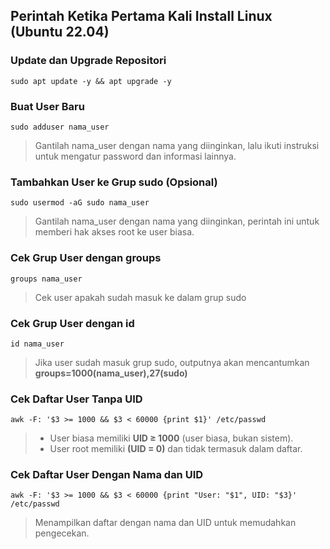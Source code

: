 ## Perintah Ketika Pertama Kali Install Linux (Ubuntu 22.04) 

### Update dan Upgrade Repositori
```
sudo apt update -y && apt upgrade -y
```

### Buat User Baru
```
sudo adduser nama_user
```
> Gantilah nama_user dengan nama yang diinginkan, lalu ikuti instruksi untuk mengatur password dan informasi lainnya.

### Tambahkan User ke Grup sudo (Opsional)
```
sudo usermod -aG sudo nama_user
```
> Gantilah nama_user dengan nama yang diinginkan, perintah ini untuk memberi hak akses root ke user biasa.

### Cek Grup User dengan groups
```
groups nama_user
```
> Cek user apakah sudah masuk ke dalam grup sudo

### Cek Grup User dengan id
```
id nama_user
```
> Jika user sudah masuk grup sudo, outputnya akan mencantumkan **groups=1000(nama_user),27(sudo)**

### Cek Daftar User Tanpa UID
```
awk -F: '$3 >= 1000 && $3 < 60000 {print $1}' /etc/passwd
```
> - User biasa memiliki **UID ≥ 1000** (user biasa, bukan sistem).
> - User root memiliki **(UID = 0)** dan tidak termasuk dalam daftar.

### Cek Daftar User Dengan Nama dan UID
```
awk -F: '$3 >= 1000 && $3 < 60000 {print "User: "$1", UID: "$3}' /etc/passwd
```
> Menampilkan daftar dengan nama dan UID untuk memudahkan pengecekan.
